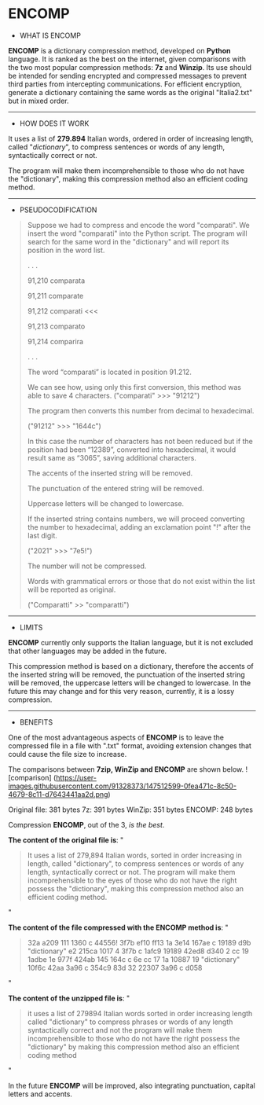 # ENCOMP

 - WHAT IS ENCOMP

**ENCOMP** is a dictionary compression method, developed on **Python** language.
It is ranked as the best on the internet, given comparisons with the two most popular compression methods: **7z** and **Winzip**.
Its use should be intended for sending encrypted and compressed messages to prevent third parties from intercepting communications.
For efficient encryption, generate a dictionary containing the same words as the original "Italia2.txt" but in mixed order.
***
 - HOW DOES IT WORK

It uses a list of **279.894** Italian words, ordered in order of increasing length, called "*dictionary*", to compress sentences or words of any length, syntactically correct or not.

The program will make them incomprehensible to those who do not have the "dictionary", making this compression method also an efficient coding method.
***
 - PSEUDOCODIFICATION
> Suppose we had to compress and encode the word
> "comparati".
> We insert the word "comparati" into the Python script.
> The program will search for the same word in the "dictionary" and
> will report its position in the word list.
>
>. . .
>
> 91,210 comparata
>
> 91,211 comparate
>
> 91,212 comparati <<<
>
> 91,213 comparato
>
> 91,214 comparira
>
>. . .
>
> The word “comparati” is located in position 91.212.
>
> We can see how, using only this first conversion,
> this method was able to save 4 characters. ("comparati" >>>
> "91212")
>
> The program then converts this number from decimal to hexadecimal.
>
> ("91212" >>> "1644c")
>
> In this case the number of characters has not been reduced but if the
> position had been “12389”, converted into hexadecimal, it would result
> same as “3065”, saving additional characters.
>
> The accents of the inserted string will be removed.
>
> The punctuation of the entered string will be removed.
>
> Uppercase letters will be changed to lowercase.
>
> If the inserted string contains numbers, we will proceed
> converting the number to hexadecimal, adding an exclamation point
> "!" after the last digit.
>
> ("2021" >>> "7e5!")
>
> The number will not be compressed.
>
> Words with grammatical errors or those that do not exist within the
> list will be reported as original.
>
> ("Comparatti" >> "comparatti")

***
 - LIMITS

**ENCOMP** currently only supports the Italian language, but it is not excluded that other languages ​​may be added in the future.

This compression method is based on a dictionary, therefore the accents of the inserted string will be removed, the punctuation of the inserted string will be removed, the uppercase letters will be changed to lowercase. In the future this may change and for this very reason, currently, it is a lossy compression.
***

 - BENEFITS

One of the most advantageous aspects of **ENCOMP** is to leave the compressed file in a file with ".txt" format, avoiding extension changes that could cause the file size to increase.

The comparisons between **7zip, WinZip and ENCOMP** are shown below.
! [comparison] (https://user-images.githubusercontent.com/91328373/147512599-0fea471c-8c50-4679-8c11-d7643441aa2d.png)


Original file: 381 bytes
7z: 391 bytes
WinZip: 351 bytes
ENCOMP: 248 bytes

Compression **ENCOMP**, out of the 3, *is the best*.



**The content of the original file is**: "

> It uses a list of 279,894 Italian words, sorted in order
> increasing in length, called "dictionary", to compress sentences or
> words of any length, syntactically correct or not. The
> program will make them incomprehensible to the eyes of those who do not have the right
> possess the "dictionary", making this compression method also
> an efficient coding method.

"

**The content of the file compressed with the ENCOMP method is**: "

> 32a a209 111 1360 c 44556! 3f7b ef10 ff13 1a 3e14 167ae c 19189 d9b
> "dictionary" e2 215ca 1017 4 3f7b c 1afc9 19189 42ed8 d340 2 cc 19
> 1adbe 1e 977f 424ab 145 164c c 6e cc 17 1a 10887 19 "dictionary" 10f6c
> 42aa 3a96 c 354c9 83d 32 22307 3a96 c d058

"

**The content of the unzipped file is**: "

> it uses a list of 279894 Italian words sorted in order
> increasing length called "dictionary" to compress phrases or
> words of any length syntactically correct and not the
> program will make them incomprehensible to those who do not have the right
> possess the "dictionary" by making this compression method also
> an efficient coding method

"

In the future **ENCOMP** will be improved, also integrating punctuation, capital letters and accents.

